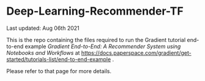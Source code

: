 # Deep-Learning-Recommender-TF

Last updated: Aug 06th 2021

This is the repo containing the files required to run the Gradient tutorial end-to-end example *Gradient End-to-End: A Recommender System using Notebooks and Workflows* at https://docs.paperspace.com/gradient/get-started/tutorials-list/end-to-end-example .

Please refer to that page for more details.
